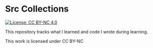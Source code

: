# Src Collections
[![License: CC BY-NC 4.0](https://img.shields.io/badge/License-CC%20BY--NC%204.0-lightgrey.svg)](https://creativecommons.org/licenses/by-nc/4.0/)

This repository tracks what I learned and code I wrote during learning.

This work is licensed under CC BY-NC
